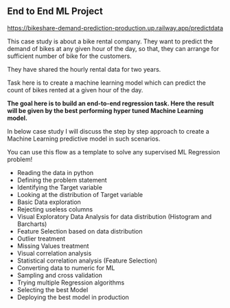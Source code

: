 ## End to End ML Project

https://bikeshare-demand-prediction-production.up.railway.app/predictdata

This case study is about a bike rental company. They want to predict the demand of bikes at any given hour of the day, so that, they can arrange for sufficient number of bike for the customers.

They have shared the hourly rental data for  two years.

Task here is to create a machine learning model which can predict the count of bikes rented at a given hour of the day.

**The goal here is to build an end-to-end regression task. Here the result will be given by the best performing hyper tuned Machine Learning model.**

In below case study I will discuss the step by step approach to create a Machine Learning predictive model in such scenarios.

You can use this flow as a template to solve any supervised ML Regression problem!

* Reading the data in python
* Defining the problem statement
* Identifying the Target variable
* Looking at the distribution of Target variable
* Basic Data exploration
* Rejecting useless columns
* Visual Exploratory Data Analysis for data distribution (Histogram and Barcharts)
* Feature Selection based on data distribution
* Outlier treatment
* Missing Values treatment
* Visual correlation analysis
* Statistical correlation analysis (Feature Selection)
* Converting data to numeric for ML
* Sampling and cross validation
* Trying multiple Regression algorithms
* Selecting the best Model
* Deploying the best model in production

